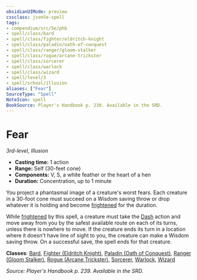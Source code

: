 ```yaml
---
obsidianUIMode: preview
cssclass: json5e-spell
tags:
- compendium/src/5e/phb
- spell/class/bard
- spell/class/fighter/eldritch-knight
- spell/class/paladin/oath-of-conquest
- spell/class/ranger/gloom-stalker
- spell/class/rogue/arcane-trickster
- spell/class/sorcerer
- spell/class/warlock
- spell/class/wizard
- spell/level/3
- spell/school/illusion
aliases: ["Fear"]
SourceType: "Spell"
NoteIcon: spell
BookSource: Player's Handbook p. 239. Available in the SRD.
---
```

# Fear
*3rd-level, Illusion*  

- **Casting time:** 1 action
- **Range:** Self (30-feet cone)
- **Components:** V, S, a white feather or the heart of a hen
- **Duration:** Concentration, up to 1 minute

You project a phantasmal image of a creature's worst fears. Each creature in a 30-foot cone must succeed on a Wisdom saving throw or drop whatever it is holding and become [frightened](/3-Mechanics/CLI/rules/conditions.md#frightened) for the duration.

While [frightened](/3-Mechanics/CLI/rules/conditions.md#frightened) by this spell, a creature must take the [Dash](/3-Mechanics/CLI/rules/actions.md#Dash) action and move away from you by the safest available route on each of its turns, unless there is nowhere to move. If the creature ends its turn in a location where it doesn't have line of sight to you, the creature can make a Wisdom saving throw. On a successful save, the spell ends for that creature.

**Classes**: [Bard](/3-Mechanics/CLI/classes/bard.md), [Fighter (Eldritch Knight)](/3-Mechanics/CLI/classes/fighter-eldritch-knight.md), [Paladin (Oath of Conquest)](/3-Mechanics/CLI/classes/paladin-oath-of-conquest-xge.md), [Ranger (Gloom Stalker)](/3-Mechanics/CLI/classes/ranger-gloom-stalker-xge.md), [Rogue (Arcane Trickster)](/3-Mechanics/CLI/classes/rogue-arcane-trickster.md), [Sorcerer](/3-Mechanics/CLI/classes/sorcerer.md), [Warlock](/3-Mechanics/CLI/classes/warlock.md), [Wizard](/3-Mechanics/CLI/classes/wizard.md)

*Source: Player's Handbook p. 239. Available in the SRD.*